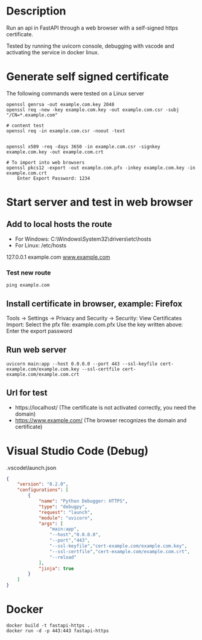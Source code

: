 # Description

Run an api in FastAPI through a web browser with a self-signed https certificate.

Tested by running the uvicorn console, debugging with vscode and activating the service in docker linux.

# Generate self signed certificate

The following commands were tested on a Linux server

```console
openssl genrsa -out example.com.key 2048
openssl req -new -key example.com.key -out example.com.csr -subj "/CN=*.example.com"

# content test
openssl req -in example.com.csr -noout -text


openssl x509 -req -days 3650 -in example.com.csr -signkey example.com.key -out example.com.crt

# To import into web browsers
openssl pkcs12 -export -out example.com.pfx -inkey example.com.key -in example.com.crt
    Enter Export Password: 1234
```

# Start server and test in web browser

## Add to local hosts the route

- For Windows: C:\Windows\System32\drivers\etc\hosts
- For Linux: /etc/hosts

127.0.0.1 example.com www.example.com

### Test new route

```console
ping example.com
```

## Install certificate in browser, example: Firefox
Tools -> Settings -> Privacy and Security -> Security: View Certificates
Import: Select the pfx file: example.com.pfx
Use the key written above: Enter the export password

## Run web server
```console
uvicorn main:app --host 0.0.0.0 --port 443 --ssl-keyfile cert-example.com/example.com.key --ssl-certfile cert-example.com/example.com.crt
```

## Url for test
- https://localhost/ (The certificate is not activated correctly, you need the domain)
- https://www.example.com/ (The browser recognizes the domain and certificate)

# Visual Studio Code (Debug)
.vscode\launch.json
```json
{
    "version": "0.2.0",
    "configurations": [
        {
            "name": "Python Debugger: HTTPS",
            "type": "debugpy",
            "request": "launch",
            "module": "uvicorn",
            "args": [
                "main:app",
                "--host","0.0.0.0",
                "--port","443",
                "--ssl-keyfile","cert-example.com/example.com.key",
                "--ssl-certfile","cert-example.com/example.com.crt",
                "--reload"
            ],
            "jinja": true
        }
    ]
}

```

# Docker

```console
docker build -t fastapi-https .
docker run -d -p 443:443 fastapi-https
```


